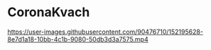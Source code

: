 # CoronaKvach

https://user-images.githubusercontent.com/90476710/152195628-8e7d1a18-10bb-4c1b-9080-50db3d3a7575.mp4

